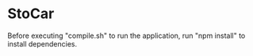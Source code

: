 # StoCar

Before executing "compile.sh" to run the application, run "npm install" to install dependencies.
